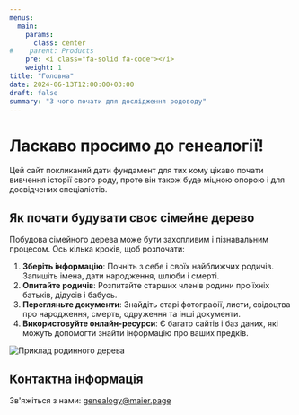 ```yaml
---
menus:
  main:
    params:
      class: center
#    parent: Products
    pre: <i class="fa-solid fa-code"></i>
    weight: 1
title: "Головна"
date: 2024-06-13T12:00:00+03:00
draft: false
summary: "З чого почати для дослідження родоводу"
---
```


# Ласкаво просимо до генеалогії!

Цей сайт покликаний дати фундамент для тих кому цікаво почати вивчення історії свого роду, проте він також буде міцною опорою і для досвідчених спеціалістів.

## Як почати будувати своє сімейне дерево

Побудова сімейного дерева може бути захопливим і пізнавальним процесом. Ось кілька кроків, щоб розпочати:

1. **Зберіть інформацію**: Почніть з себе і своїх найближчих родичів. Запишіть імена, дати народження, шлюби і смерті.
2. **Опитайте родичів**: Розпитайте старших членів родини про їхніх батьків, дідусів і бабусь.
3. **Перегляньте документи**: Знайдіть старі фотографії, листи, свідоцтва про народження, смерть, одруження та інші документи.
4. **Використовуйте онлайн-ресурси**: Є багато сайтів і баз даних, які можуть допомогти знайти інформацію про ваших предків.

![Приклад родинного дерева](/images/family-tree-example-filled.jpg)

## Контактна інформація

Зв'яжіться з нами: genealogy@maier.page
